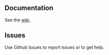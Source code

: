 Documentation
-------------

See the [wiki](https://github.com/betfair/opentsp/wiki).

Issues
------

Use Github Issues to report issues or to get help.
